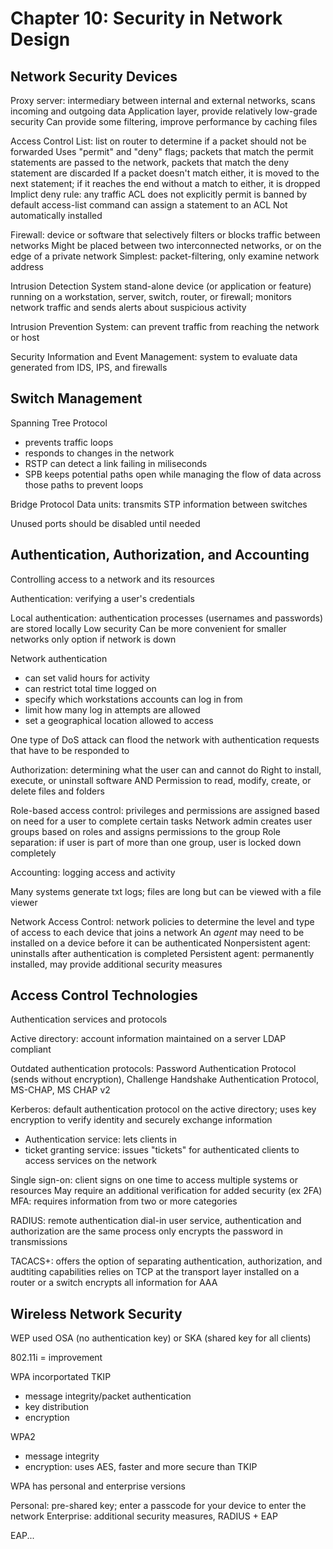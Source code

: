 # Chapter 10: Security in Network Design

## Network Security Devices

Proxy server: intermediary between internal and external networks, scans incoming and outgoing data
Application layer, provide relatively low-grade security
Can provide some filtering, improve performance by caching files

Access Control List: list on router to determine if a packet should not be forwarded
Uses "permit" and "deny" flags; packets that match the permit statements are passed to the network, packets that match the deny statement are discarded
If a packet doesn't match either, it is moved to the next statement; if it reaches the end without a match to either, it is dropped
Implict deny rule: any traffic ACL does not explicitly permit is banned by default
access-list command can assign a statement to an ACL
Not automatically installed

Firewall: device or software that selectively filters or blocks traffic between networks
Might be placed between two interconnected networks, or on the edge of a private network
Simplest: packet-filtering, only examine network address

Intrusion Detection System stand-alone device (or application or feature) running on a workstation, server, switch, router, or firewall; monitors network traffic and sends alerts about suspicious activity

Intrusion Prevention System: can prevent traffic from reaching the network or host

Security Information and Event Management: system to evaluate data generated from IDS, IPS, and firewalls

## Switch Management

Spanning Tree Protocol
* prevents traffic loops
* responds to changes in the network
* RSTP can detect a link failing in miliseconds
* SPB keeps potential paths open while managing the flow of data across those paths to prevent loops

Bridge Protocol Data units: transmits STP information between switches

Unused ports should be disabled until needed

## Authentication, Authorization, and Accounting

Controlling access to a network and its resources

Authentication: verifying a user's credentials

Local authentication: authentication processes (usernames and passwords) are stored locally
Low security
Can be more convenient for smaller networks
only option if network is down

Network authentication
* can set valid hours for activity
* can restrict total time logged on
* specify which workstations accounts can log in from
* limit how many log in attempts are allowed
* set a geographical location allowed to access

One type of DoS attack can flood the network with authentication requests that have to be responded to

Authorization: determining what the user can and cannot do
Right to install, execute, or uninstall software AND
Permission to read, modify, create, or delete files and folders

Role-based access control: privileges and permissions are assigned based on need for a user to complete certain tasks
Network admin creates user groups based on roles and assigns permissions to the group
Role separation: if user is part of more than one group, user is locked down completely

Accounting: logging access and activity

Many systems generate txt logs; files are long but can be viewed with a file viewer

Network Access Control: network policies to determine the level and type of access to each device that joins a network
An *agent* may need to be installed on a device before it can be authenticated
Nonpersistent agent: uninstalls after authentication is completed
Persistent agent: permanently installed, may provide additional security measures

## Access Control Technologies

Authentication services and protocols

Active directory: account information maintained on a server
LDAP compliant

Outdated authentication protocols: Password Authentication Protocol (sends without encryption), Challenge Handshake Authentication Protocol, MS-CHAP, MS CHAP v2

Kerberos: default authentication protocol on the active directory; uses key encryption to verify identity and securely exchange information
* Authentication service: lets clients in
* ticket granting service: issues "tickets" for authenticated clients to access services on the network

Single sign-on: client signs on one time to access multiple systems or resources
May require an additional verification for added security (ex 2FA)
MFA: requires information from two or more categories

RADIUS: remote authentication dial-in user service, authentication and authorization are the same process
only encrypts the password in transmissions

TACACS+: offers the option of separating authentication, authorization, and audtiting capabilities
relies on TCP at the transport layer
installed on a router or a switch
encrypts all information for AAA

## Wireless Network Security

WEP used OSA (no authentication key) or SKA (shared key for all clients)

802.11i = improvement

WPA incorportated TKIP
* message integrity/packet authentication
* key distribution
* encryption

WPA2
* message integrity
* encryption: uses AES, faster and more secure than TKIP

WPA has personal and enterprise versions

Personal: pre-shared key; enter a passcode for your device to enter the network
Enterprise: additional security measures, RADIUS + EAP

EAP...